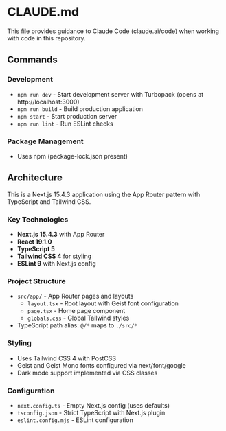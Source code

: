 # CLAUDE.md

This file provides guidance to Claude Code (claude.ai/code) when working with code in this repository.

## Commands

### Development
- `npm run dev` - Start development server with Turbopack (opens at http://localhost:3000)
- `npm run build` - Build production application
- `npm start` - Start production server
- `npm run lint` - Run ESLint checks

### Package Management
- Uses npm (package-lock.json present)

## Architecture

This is a Next.js 15.4.3 application using the App Router pattern with TypeScript and Tailwind CSS.

### Key Technologies
- **Next.js 15.4.3** with App Router
- **React 19.1.0** 
- **TypeScript 5**
- **Tailwind CSS 4** for styling
- **ESLint 9** with Next.js config

### Project Structure
- `src/app/` - App Router pages and layouts
  - `layout.tsx` - Root layout with Geist font configuration
  - `page.tsx` - Home page component
  - `globals.css` - Global Tailwind styles
- TypeScript path alias: `@/*` maps to `./src/*`

### Styling
- Uses Tailwind CSS 4 with PostCSS
- Geist and Geist Mono fonts configured via next/font/google
- Dark mode support implemented via CSS classes

### Configuration
- `next.config.ts` - Empty Next.js config (uses defaults)
- `tsconfig.json` - Strict TypeScript with Next.js plugin
- `eslint.config.mjs` - ESLint configuration